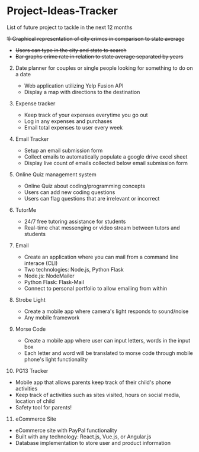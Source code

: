 # Project-Ideas-Tracker
List of future project to tackle in the next 12 months

~~1) Graphical representation of city crimes in comparison to state average~~
   * ~~Users can type in the city and state to search~~
   * ~~Bar graphs crime rate in relation to state average separated by years~~   

2) Date planner for couples or single people looking for something to do on a date
   * Web application utilizing Yelp Fusion API
   * Display a map with directions to the destination
  
3) Expense tracker
   * Keep track of your expenses everytime you go out
   * Log in any expenses and purchases
   * Email total expenses to user every week
   
4) Email Tracker
   * Setup an email submission form
   * Collect emails to automatically populate a google drive excel sheet
   * Display live count of emails collected below email submission form
   
5) Online Quiz management system
   * Online Quiz about coding/programming concepts
   * Users can add new coding questions
   * Users can flag questions that are irrelevant or incorrect
   
6) TutorMe
   * 24/7 free tutoring assistance for students
   * Real-time chat messenging or video stream between tutors and students
   
7) Email
   * Create an application where you can mail from a command line interace (CLI)
   * Two technologies: Node.js, Python Flask
   * Node.js: NodeMailer
   * Python Flask: Flask-Mail
   * Connect to personal portfolio to allow emailing from within
   
8) Strobe Light
   * Create a mobile app where camera's light responds to sound/noise
   * Any mobile framework

9) Morse Code 
   * Create a mobile app where user can input letters, words in the input box
   * Each letter and word will be translated to morse code through mobile phone's light functionality

10) PG13 Tracker
   * Mobile app that allows parents keep track of their child's phone activities
   * Keep track of activities such as sites visited, hours on social media, location of child
   * Safety tool for parents!

11) eCommerce Site
   * eCommerce site with PayPal functionality
   * Built with any technology: React.js, Vue.js, or Angular.js
   * Database implementation to store user and product information
